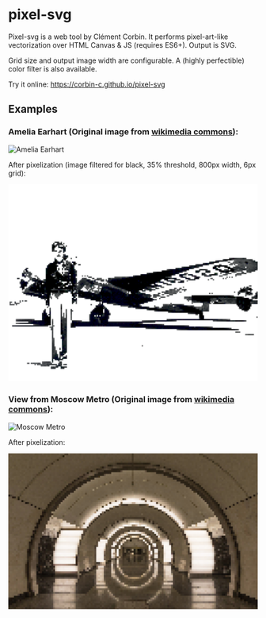 # pixel-svg
Pixel-svg is a web tool by Clément Corbin. It performs pixel-art-like vectorization over HTML Canvas & JS (requires ES6+). Output is SVG.

Grid size and output image width are configurable. A (highly perfectible) color filter is also available.

Try it online: https://corbin-c.github.io/pixel-svg

## Examples

### Amelia Earhart (Original image from [wikimedia commons](https://commons.wikimedia.org/wiki/File:Amelia_Earhart_-_GPN-2002-000211.jpg)):

![Amelia Earhart](https://upload.wikimedia.org/wikipedia/commons/thumb/e/ec/Amelia_Earhart_-_GPN-2002-000211.jpg/800px-Amelia_Earhart_-_GPN-2002-000211.jpg)

After pixelization (image filtered for black, 35% threshold, 800px width, 6px grid):

![Amelia Earhart, big pixels](Amelia_Earhart_-_GPN-2002-000211.svg)

### View from Moscow Metro (Original image from [wikimedia commons](https://commons.wikimedia.org/wiki/File:MosMetro_Fonvizinskaya_01-2017.jpg/800px-MosMetro_Fonvizinskaya_01-2017.jpg)):

![Moscow Metro](https://upload.wikimedia.org/wikipedia/commons/thumb/a/a2/MosMetro_Fonvizinskaya_01-2017.jpg/800px-MosMetro_Fonvizinskaya_01-2017.jpg)

After pixelization:

![Moscow Metro, big pixels](MosMetro_Fonvizinskaya_01-2017.svg)
